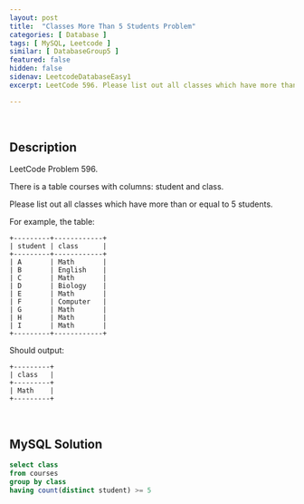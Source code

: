 ```yaml
---
layout: post
title:  "Classes More Than 5 Students Problem"
categories: [ Database ]
tags: [ MySQL, Leetcode ]
similar: [ DatabaseGroup5 ]
featured: false
hidden: false
sidenav: LeetcodeDatabaseEasy1
excerpt: LeetCode 596. Please list out all classes which have more than or equal to 5 students.

---
```


<br />

## Description

LeetCode Problem 596. 

There is a table courses with columns: student and class.

Please list out all classes which have more than or equal to 5 students.

For example, the table:

```
+---------+------------+
| student | class      |
+---------+------------+
| A       | Math       |
| B       | English    |
| C       | Math       |
| D       | Biology    |
| E       | Math       |
| F       | Computer   |
| G       | Math       |
| H       | Math       |
| I       | Math       |
+---------+------------+
```

Should output:

```
+---------+
| class   |
+---------+
| Math    |
+---------+
```

<br />

## MySQL Solution


```sql
select class
from courses
group by class
having count(distinct student) >= 5
```
